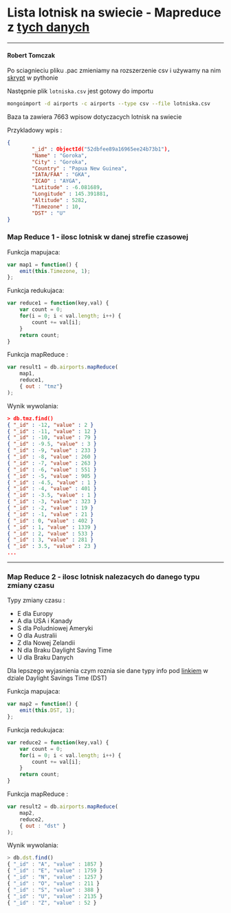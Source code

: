 # Lista lotnisk na swiecie - Mapreduce z [tych danych](http://openflights.org/data.html)
___

#### Robert Tomczak

Po sciagnieciu pliku .pac zmieniamy na rozszerzenie csv i używamy na nim [skrypt](../../scripts/rtomczak/zmiana.py) w pythonie

Następnie plik ```lotniska.csv``` jest gotowy do importu

```bash
mongoimport -d airports -c airports --type csv --file lotniska.csv
```

Baza ta zawiera 7663 wpisow dotyczacych lotnisk na swiecie

Przykladowy wpis :

```json
{
        "_id" : ObjectId("52dbfee89a16965ee24b73b1"),
        "Name" : "Goroka",
        "City" : "Goroka",
        "Country" : "Papua New Guinea",
        "IATA/FAA" : "GKA",
        "ICAO" : "AYGA",
        "Latitude" : -6.081689,
        "Longitude" : 145.391881,
        "Altitude" : 5282,
        "Timezone" : 10,
        "DST" : "U"
}
```

### Map Reduce 1 - ilosc lotnisk w danej strefie czasowej

Funkcja mapujaca:

```js
var map1 = function() {
    emit(this.Timezone, 1);
};
```

Funkcja redukujaca:

```js
var reduce1 = function(key,val) {
    var count = 0;
    for(i = 0; i < val.length; i++) {
        count += val[i];
    }
    return count;
}
```

Funkcja mapReduce :

```js
var result1 = db.airports.mapReduce(
    map1,
    reduce1,
    { out : "tmz"}
);
```

Wynik wywolania:

```json
> db.tmz.find()
{ "_id" : -12, "value" : 2 }
{ "_id" : -11, "value" : 12 }
{ "_id" : -10, "value" : 79 }
{ "_id" : -9.5, "value" : 3 }
{ "_id" : -9, "value" : 233 }
{ "_id" : -8, "value" : 260 }
{ "_id" : -7, "value" : 263 }
{ "_id" : -6, "value" : 551 }
{ "_id" : -5, "value" : 905 }
{ "_id" : -4.5, "value" : 1 }
{ "_id" : -4, "value" : 401 }
{ "_id" : -3.5, "value" : 1 }
{ "_id" : -3, "value" : 323 }
{ "_id" : -2, "value" : 19 }
{ "_id" : -1, "value" : 21 }
{ "_id" : 0, "value" : 402 }
{ "_id" : 1, "value" : 1339 }
{ "_id" : 2, "value" : 533 }
{ "_id" : 3, "value" : 281 }
{ "_id" : 3.5, "value" : 23 }
...
```

___
### Map Reduce 2 - ilosc lotnisk nalezacych do danego typu zmiany czasu 

Typy zmiany czasu :

* E dla Europy
* A dla USA i Kanady
* S dla Poludniowej Ameryki
* O dla Australii
* Z dla Nowej Zelandii
* N dla Braku Daylight Saving Time
* U dla Braku Danych

Dla lepszego wyjasnienia czym roznia sie dane typy info pod [linkiem](http://openflights.org/help/time.html) w dziale Daylight Savings Time (DST)

Funkcja mapujaca:

```js
var map2 = function() { 
    emit(this.DST, 1); 
};
```

Funkcja redukujaca:

```js
var reduce2 = function(key,val) {
    var count = 0;
    for(i = 0; i < val.length; i++) {
        count += val[i];
    }
    return count;
}
```

Funkcja mapReduce :

```js
var result2 = db.airports.mapReduce( 
    map2, 
    reduce2, 
    { out : "dst" } 
);
```

Wynik wywolania:

```js
> db.dst.find()
{ "_id" : "A", "value" : 1857 }
{ "_id" : "E", "value" : 1759 }
{ "_id" : "N", "value" : 1257 }
{ "_id" : "O", "value" : 211 }
{ "_id" : "S", "value" : 388 }
{ "_id" : "U", "value" : 2135 }
{ "_id" : "Z", "value" : 52 }
```